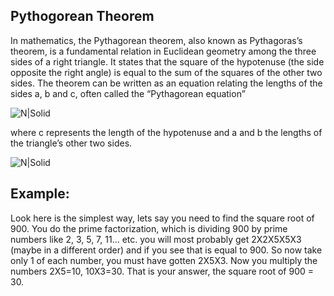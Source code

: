 
## Pythogorean Theorem
In mathematics, the Pythagorean theorem, also known as Pythagoras’s theorem, is a fundamental relation in Euclidean geometry among the three sides of a right triangle. It states that the square of the hypotenuse (the side opposite the right angle) is equal to the sum of the squares of the other two sides. The theorem can be written as an equation relating the lengths of the sides a, b and c, often called the “Pythagorean equation”

![N|Solid](https://wikimedia.org/api/rest_v1/media/math/render/svg/92333b53991e3ea02f5d6384bac4911ae3060a1e)

where c represents the length of the hypotenuse and a and b the lengths of the triangle’s other two sides.

![N|Solid](https://j.gifs.com/r0WpX6.gif)

## Example:
Look here is the simplest way, lets say you need to find the square root of 900. You do the prime factorization, which is dividing 900 by prime numbers like 2, 3, 5, 7, 11… etc. you will most probably get 2X2X5X5X3 (maybe in a different order) and if you see that is equal to 900. So now take only 1 of each number, you must have gotten 2X5X3. Now you multiply the numbers 2X5=10, 10X3=30. That is your answer, the square root of 900 = 30.
